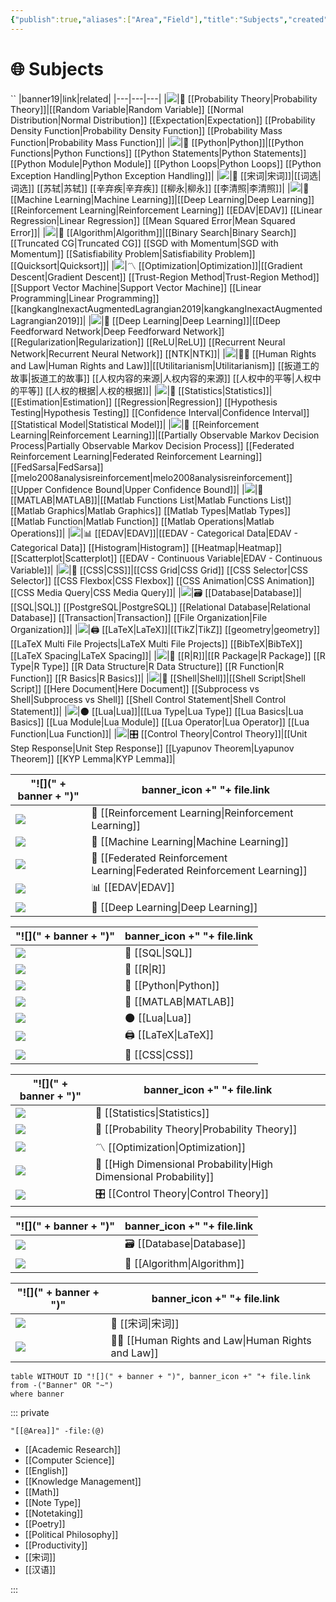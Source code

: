 ```yaml
---
{"publish":true,"aliases":["Area","Field"],"title":"Subjects","created":"2021-08-17T21:58:15","modified":"2023-08-15T14:57:02","cssclasses":["cards","cards-cover","cards-2-1","cards-cols-3","note-gallery"],"type":"index","dg-publish":true,"sup":["[[@]]"],"state":"done"}
---
```



# 🌐 Subjects
``
|banner19|link|related|
|---|---|---|
|![](https://raw.githubusercontent.com/zcysxy/Figurebed/master/img/Apstrakcija.jpg)|🎲 [[Probability Theory\|Probability Theory]]|[[Random Variable\|Random Variable]] [[Normal Distribution\|Normal Distribution]] [[Expectation\|Expectation]] [[Probability Density Function\|Probability Density Function]] [[Probability Mass Function\|Probability Mass Function]]|
|![](https://raw.githubusercontent.com/zcysxy/Figurebed/master/img/1059-333-After-Marc-Chagall-La-flute-enchan.jpeg)|🐍 [[Python\|Python]]|[[Python Functions\|Python Functions]] [[Python Statements\|Python Statements]] [[Python Module\|Python Module]] [[Python Loops\|Python Loops]] [[Python Exception Handling\|Python Exception Handling]]|
|![](https://raw.githubusercontent.com/zcysxy/Figurebed/master/img/千里江山图.jpeg)|🏮 [[宋词\|宋词]]|[[词选\|词选]] [[苏轼\|苏轼]] [[辛弃疾\|辛弃疾]] [[柳永\|柳永]] [[李清照\|李清照]]|
|![](https://www.guggenheim.org/wp-content/uploads/1923/01/37.262_ph_web-1.jpg)|🤖 [[Machine Learning\|Machine Learning]]|[[Deep Learning\|Deep Learning]] [[Reinforcement Learning\|Reinforcement Learning]] [[EDAV\|EDAV]] [[Linear Regression\|Linear Regression]] [[Mean Squared Error\|Mean Squared Error]]|
|![](https://raw.githubusercontent.com/zcysxy/Figurebed/master/img/FC671.jpg)|🧮 [[Algorithm\|Algorithm]]|[[Binary Search\|Binary Search]] [[Truncated CG\|Truncated CG]] [[SGD with Momentum\|SGD with Momentum]] [[Satisfiability Problem\|Satisfiability Problem]] [[Quicksort\|Quicksort]]|
|![](https://raw.githubusercontent.com/zcysxy/Figurebed/master/img/2012_NYR_02595_0176_000\(rene_magritte_les_belles_realites074340\).jpeg)|〽️ [[Optimization\|Optimization]]|[[Gradient Descent\|Gradient Descent]] [[Trust-Region Method\|Trust-Region Method]] [[Support Vector Machine\|Support Vector Machine]] [[Linear Programming\|Linear Programming]] [[kangkangInexactAugmentedLagrangian2019\|kangkangInexactAugmentedLagrangian2019]]|
|![](https://i0.wp.com/coolhunting.com/wp-content/uploads/2018/12/quayola-promenade-02.png?w=2176&ssl=1)|🧠 [[Deep Learning\|Deep Learning]]|[[Deep Feedforward Network\|Deep Feedforward Network]] [[Regularization\|Regularization]] [[ReLU\|ReLU]] [[Recurrent Neural Network\|Recurrent Neural Network]] [[NTK\|NTK]]|
|![](https://static3.museoreinasofia.es/sites/default/files/obras/DE00050_0.jpg)|🧑‍⚖️ [[Human Rights and Law\|Human Rights and Law]]|[[Utilitarianism\|Utilitarianism]] [[扳道工的故事\|扳道工的故事]] [[人权内容的来源\|人权内容的来源]] [[人权中的平等\|人权中的平等]] [[人权的根据\|人权的根据]]|
|![](https://raw.githubusercontent.com/zcysxy/Figurebed/master/img/20231017221426.png)|🔮 [[Statistics\|Statistics]]|[[Estimation\|Estimation]] [[Regression\|Regression]] [[Hypothesis Testing\|Hypothesis Testing]] [[Confidence Interval\|Confidence Interval]] [[Statistical Model\|Statistical Model]]|
|![](https://raw.githubusercontent.com/zcysxy/Figurebed/master/img/SculptureFactory_Proserpina__Thumbnail.jpg)|🦾 [[Reinforcement Learning\|Reinforcement Learning]]|[[Partially Observable Markov Decision Process\|Partially Observable Markov Decision Process]] [[Federated Reinforcement Learning\|Federated Reinforcement Learning]] [[FedSarsa\|FedSarsa]] [[melo2008analysisreinforcement\|melo2008analysisreinforcement]] [[Upper Confidence Bound\|Upper Confidence Bound]]|
|![](https://raw.githubusercontent.com/zcysxy/Figurebed/master/img/McGee_Charles_SqAndThings_6X8_8232_master.png)|📐 [[MATLAB\|MATLAB]]|[[Matlab Functions List\|Matlab Functions List]] [[Matlab Graphics\|Matlab Graphics]] [[Matlab Types\|Matlab Types]] [[Matlab Function\|Matlab Function]] [[Matlab Operations\|Matlab Operations]]|
|![](https://raw.githubusercontent.com/zcysxy/Figurebed/master/img/C923056B-F009-441B-B0F4-AEA4099A941B.jpeg)|📊 [[EDAV\|EDAV]]|[[EDAV - Categorical Data\|EDAV - Categorical Data]] [[Histogram\|Histogram]] [[Heatmap\|Heatmap]] [[Scatterplot\|Scatterplot]] [[EDAV - Continuous Variable\|EDAV - Continuous Variable]]|
|![](https://raw.githubusercontent.com/zcysxy/Figurebed/master/img/Andy-Warhol-Marilyn-Monroe-1967.-portfolio-of-screenprints-on-paper-in-10-parts.-each-91.4-x-91.4-cm.webp)|💄 [[CSS\|CSS]]|[[CSS Grid\|CSS Grid]] [[CSS Selector\|CSS Selector]] [[CSS Flexbox\|CSS Flexbox]] [[CSS Animation\|CSS Animation]] [[CSS Media Query\|CSS Media Query]]|
|![](https://images.rawpixel.com/image_1300/czNmcy1wcml2YXRlL3Jhd3BpeGVsX2ltYWdlcy93ZWJzaXRlX2NvbnRlbnQvbHIvcGRmYW1vdXNhcnRpc3RzOC1wZGZhbW91c3BhaW50aW5nMTAxMDAwMS1pbWFnZV8zLmpwZw.jpg)|🗃️ [[Database\|Database]]|[[SQL\|SQL]] [[PostgreSQL\|PostgreSQL]] [[Relational Database\|Relational Database]] [[Transaction\|Transaction]] [[File Organization\|File Organization]]|
|![](https://images.archeus.com/production/A17-14-Riley-Fragment-4-black-and-white-screenprint-on-plexiglas.jpg?w=2400&h=2400&q=82&auto=format&fit=clip&dm=1683055254&s=d86ba5a7a17b4c4cfe7ff437dc59d040)|🖨️ [[LaTeX\|LaTeX]]|[[TikZ\|TikZ]] [[geometry\|geometry]] [[LaTeX Multi File Projects\|LaTeX Multi File Projects]] [[BibTeX\|BibTeX]] [[LaTeX Spacing\|LaTeX Spacing]]|
|![](https://raw.githubusercontent.com/zcysxy/Figurebed/master/img/20230731131736.png)|🌌 [[R\|R]]|[[R Package\|R Package]] [[R Type\|R Type]] [[R Data Structure\|R Data Structure]] [[R Function\|R Function]] [[R Basics\|R Basics]]|
|![](https://raw.githubusercontent.com/zcysxy/Figurebed/master/img/shell.png)|🐚 [[Shell\|Shell]]|[[Shell Script\|Shell Script]] [[Here Document\|Here Document]] [[Subprocess vs Shell\|Subprocess vs Shell]] [[Shell Control Statement\|Shell Control Statement]]|
|![](https://i.pinimg.com/originals/80/5b/dd/805bdd389ff451cff523a73187e1af63.jpg)|🌑 [[Lua\|Lua]]|[[Lua Type\|Lua Type]] [[Lua Basics\|Lua Basics]] [[Lua Module\|Lua Module]] [[Lua Operator\|Lua Operator]] [[Lua Function\|Lua Function]]|
|![](https://freight.cargo.site/w/1280/q/94/i/deb4cfc484316c830b9436da53f4663dee88b1390a4b185ad10d2e4c0c112e46/tumblr_nrsl2eSN0s1s24xrxo1_1280.jpg)|🎛️ [[Control Theory\|Control Theory]]|[[Unit Step Response\|Unit Step Response]] [[Lyapunov Theorem\|Lyapunov Theorem]] [[KYP Lemma\|KYP Lemma]]|

| "![](" + banner + ")"                                                                                         | banner_icon +" "+ file.link                                                  |
| ------------------------------------------------------------------------------------------------------------- | ---------------------------------------------------------------------------- |
| ![](https://raw.githubusercontent.com/zcysxy/Figurebed/master/img/SculptureFactory_Proserpina__Thumbnail.jpg) | 🦾 [[Reinforcement Learning\|Reinforcement Learning]]                     |
| ![](https://www.guggenheim.org/wp-content/uploads/1923/01/37.262_ph_web-1.jpg)                                | 🤖 [[Machine Learning\|Machine Learning]]                                 |
| ![](https://raw.githubusercontent.com/zcysxy/Figurebed/master/img/frl-banner.png)                             | 🤝 [[Federated Reinforcement Learning\|Federated Reinforcement Learning]] |
| ![](https://raw.githubusercontent.com/zcysxy/Figurebed/master/img/C923056B-F009-441B-B0F4-AEA4099A941B.jpeg)  | 📊 [[EDAV\|EDAV]]                                                         |
| ![](https://i0.wp.com/coolhunting.com/wp-content/uploads/2018/12/quayola-promenade-02.png?w=2176&ssl=1)       | 🧠 [[Deep Learning\|Deep Learning]]                                       |


| "![](" + banner + ")"                                                                                                                                                                                    | banner_icon +" "+ file.link |
| -------------------------------------------------------------------------------------------------------------------------------------------------------------------------------------------------------- | --------------------------- |
| ![](https://www.illustrationhistory.org/images/uploads/Escher_6.jpg)                                                                                                                                     | 🔐 [[SQL\|SQL]]          |
| ![](https://raw.githubusercontent.com/zcysxy/Figurebed/master/img/20230731131736.png)                                                                                                                    | 🌌 [[R\|R]]              |
| ![](https://raw.githubusercontent.com/zcysxy/Figurebed/master/img/1059-333-After-Marc-Chagall-La-flute-enchan.jpeg)                                                                                      | 🐍 [[Python\|Python]]    |
| ![](https://raw.githubusercontent.com/zcysxy/Figurebed/master/img/McGee_Charles_SqAndThings_6X8_8232_master.png)                                                                                         | 📐 [[MATLAB\|MATLAB]]    |
| ![](https://i.pinimg.com/originals/80/5b/dd/805bdd389ff451cff523a73187e1af63.jpg)                                                                                                                        | 🌑 [[Lua\|Lua]]          |
| ![](https://images.archeus.com/production/A17-14-Riley-Fragment-4-black-and-white-screenprint-on-plexiglas.jpg?w=2400&h=2400&q=82&auto=format&fit=clip&dm=1683055254&s=d86ba5a7a17b4c4cfe7ff437dc59d040) | 🖨️ [[LaTeX\|LaTeX]]     |
| ![](https://raw.githubusercontent.com/zcysxy/Figurebed/master/img/Andy-Warhol-Marilyn-Monroe-1967.-portfolio-of-screenprints-on-paper-in-10-parts.-each-91.4-x-91.4-cm.webp)                             | 💄 [[CSS\|CSS]]          |


| "![](" + banner + ")"                                                                                                                                | banner_icon +" "+ file.link                                          |
| ---------------------------------------------------------------------------------------------------------------------------------------------------- | -------------------------------------------------------------------- |
| ![](https://raw.githubusercontent.com/zcysxy/Figurebed/master/img/20231017221426.png)                                                                | 🔮 [[Statistics\|Statistics]]                                     |
| ![](https://raw.githubusercontent.com/zcysxy/Figurebed/master/img/Apstrakcija.jpg)                                                                   | 🎲 [[Probability Theory\|Probability Theory]]                     |
| ![](https://raw.githubusercontent.com/zcysxy/Figurebed/master/img/2012_NYR_02595_0176_000(rene_magritte_les_belles_realites074340).jpeg)             | 〽️ [[Optimization\|Optimization]]                                 |
| ![](https://lh3.googleusercontent.com/Rs2iZI77DywOVUtFprm9d5SQqAy-76Q4stgKQ0xS5XO0oqcMfvXUvtoYbRi8txBI26i1L7-4alpYn0CXdnPUyEfaWtriHcNN1lTfZpY=s2500) | 🤹 [[High Dimensional Probability\|High Dimensional Probability]] |
| ![](https://freight.cargo.site/w/1280/q/94/i/deb4cfc484316c830b9436da53f4663dee88b1390a4b185ad10d2e4c0c112e46/tumblr_nrsl2eSN0s1s24xrxo1_1280.jpg)   | 🎛️ [[Control Theory\|Control Theory]]                            |


| "![](" + banner + ")"                                                                                                                                                                  | banner_icon +" "+ file.link    |
| -------------------------------------------------------------------------------------------------------------------------------------------------------------------------------------- | ------------------------------ |
| ![](https://images.rawpixel.com/image_1300/czNmcy1wcml2YXRlL3Jhd3BpeGVsX2ltYWdlcy93ZWJzaXRlX2NvbnRlbnQvbHIvcGRmYW1vdXNhcnRpc3RzOC1wZGZhbW91c3BhaW50aW5nMTAxMDAwMS1pbWFnZV8zLmpwZw.jpg) | 🗃️ [[Database\|Database]]  |
| ![](https://raw.githubusercontent.com/zcysxy/Figurebed/master/img/FC671.jpg)                                                                                                           | 🧮 [[Algorithm\|Algorithm]] |


| "![](" + banner + ")"                                                                                                 | banner_icon +" "+ file.link                             |
| --------------------------------------------------------------------------------------------------------------------- | ------------------------------------------------------- |
| ![](https://raw.githubusercontent.com/zcysxy/Figurebed/master/img/%E5%8D%83%E9%87%8C%E6%B1%9F%E5%B1%B1%E5%9B%BE.jpeg) | 🏮 [[宋词\|宋词]]                                        |
| ![](https://static3.museoreinasofia.es/sites/default/files/obras/DE00050_0.jpg)                                       | 🧑‍⚖️ [[Human Rights and Law\|Human Rights and Law]] |


```dataview-hold
table WITHOUT ID "![](" + banner + ")", banner_icon +" "+ file.link
from -("Banner" OR "~")
where banner
```

::: private

```expander
"[[@Area]]" -file:(@)
```
* [[Academic Research]]
* [[Computer Science]]
* [[English]]
* [[Knowledge Management]]
* [[Math]]
* [[Note Type]]
* [[Notetaking]]
* [[Poetry]]
* [[Political Philosophy]]
* [[Productivity]]
* [[宋词]]
* [[汉语]]
<!-- expand end -->

:::

